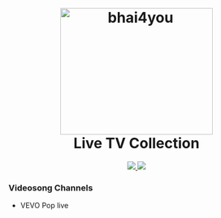 <h1 align="center">
  <br>
  <a href="#"><img src="http://24.media.tumblr.com/dc2fb6212089fff3893ae5cbd203530a/tumblr_mjv57cS2LJ1s5jjtzo1_500.gif" alt="bhai4you" width="300" height="250"></a>
  <br>
 Live TV Collection
  <br>
</h1>


<p align="left">
  
</p>


<p align="center">
  <a href="https://saythanks.io/to/Bhai4You">
      <img src="https://img.shields.io/badge/Say%20Thanks-!-1EAEDB.svg">
  </a>
  <a href="https://paypal.me/ParixitSutariya">
    <img src="https://img.shields.io/badge/$-donate-ff69b4.svg?maxAge=2592000&amp;style=flat">
  </a>
</p>

### Videosong Channels

- VEVO Pop live<br>
